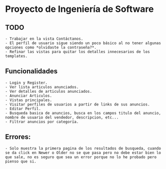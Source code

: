# Proyecto de Ingeniería de Software

## TODO
    - Trabajar en la vista Contáctanos.
    - El perfil de usuario sigue siendo un poco básico al no tener algunas opciones como *olvidaste la contraseña?*.
    - Refinar las vistas para quitar los detalles innecesarios de los templates.

## Funcionalidades
    - Login y Register.
    - Ver lista articulos anunciados.
    - Ver detalles de articulos anunciados.
    - Anunciar Articulos.
    - Vistas principales.
    - Visitar perfiles de usuarios a partir de links de sus anuncios.
    - Editar Perfil.
    - Busqueda basica de anuncios, busca en los campos titulo del anuncio, nombre de usuario del vendedor, descripcion, etc...
    - Filtrar anuncios por categoría.

## Errores:
    - Solo muestra la primera pagina de los resultados de busqueda, cuando se da click en Newer o Older no se que pasa pero no debe estar bien lo que sale, no es seguro que sea un error porque no lo he probado pero pienso que si.